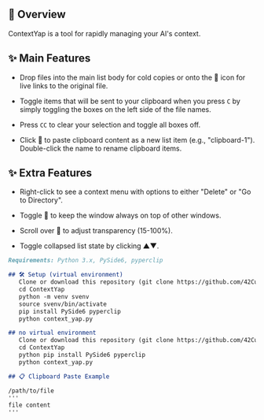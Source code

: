 ## 🚀 Overview
ContextYap is a tool for rapidly managing your AI's context.

## ✨ Main Features
- Drop files into the main list body for cold copies or onto the 🔗 icon for live links to the original file.

- Toggle items that will be sent to your clipboard when you press `C` by simply toggling the boxes on the left side of the file names.

- Press `CC` to clear your selection and toggle all boxes off.

- Click 📎 to paste clipboard content as a new list item (e.g., "clipboard-1"). Double-click the name to rename clipboard items.


## ✨ Extra Features
- Right-click to see a context menu with options to either "Delete" or "Go to Directory".

- Toggle 📌 to keep the window always on top of other windows.

- Scroll over 👻 to adjust transparency (15-100%).

- Toggle collapsed list state by clicking ▲▼.

```markdown
Requirements: Python 3.x, PySide6, pyperclip

## 🛠️ Setup (virtual environment)
   Clone or download this repository (git clone https://github.com/42Cup).
   cd ContextYap
   python -m venv svenv
   source svenv/bin/activate
   pip install PySide6 pyperclip
   python context_yap.py

## no virtual environment
   Clone or download this repository (git clone https://github.com/42Cup).
   cd ContextYap
   python pip install PySide6 pyperclip
   python context_yap.py

## 📋 Clipboard Paste Example

/path/to/file
'''
file content
'''